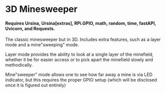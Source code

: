# 3D Minesweeper

#### Requires Ursina, Ursina[extras], RPi.GPIO, math, random, time, fastAPI, Uvicorn, and Requests.


The classic minesweeper but in 3D.
Includes extra features, such as a layer mode and a mine"sweeping" mode. <br>

Layer mode provides the ability to look at a single layer of the minefield,
whether it be for easier access or to pick apart the minefield slowly and methodically.

Mine"sweeper" mode allows one to see how far away a mine is via LED indicator, but this requires the proper GPIO setup (which will be disclosed once it is figured out entirely)